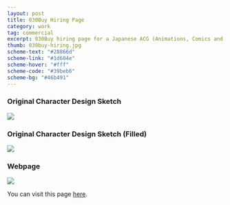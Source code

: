 ```yaml
---
layout: post
title: 030Buy Hiring Page
category: work
tag: commercial
excerpt: 030Buy hiring page for a Japanese ACG (Animations, Comics and Games) community
thumb: 030buy-hiring.jpg
scheme-text: "#28866d"
scheme-link: "#1d604e"
scheme-hover: "#fff"
scheme-code: "#39beb6"
scheme-bg: "#46b491"
---
```


<h3>Original Character Design Sketch</h3>
<p><img src="{{ site.file }}/030buy-hiring-sketch-01.jpg"></p>

<h3>Original Character Design Sketch (Filled)</h3>
<p><img src="{{ site.file }}/030buy-hiring-sketch-02-original.png"></p>

<h3>Webpage</h3>
<p class=browser><img src="{{ site.file }}/030buy-hiring.png"></p>

<p>You can visit this page <a href="http://re.030buy.com/">here</a>.</p>
